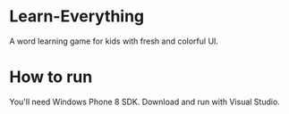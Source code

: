 # Learn-Everything
A word learning game for kids with fresh and colorful UI.

# How to run
You'll need Windows Phone 8 SDK. 
Download and run with Visual Studio.

